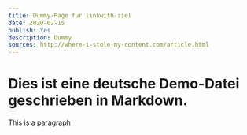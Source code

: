 ```yaml
---
title: Dummy-Page für linkwith-ziel
date: 2020-02-15
publish: Yes
description: Dummy
sources: http://where-i-stole-my-content.com/article.html
---
```


# Dies ist eine **deutsche** Demo-Datei geschrieben in Markdown.

This is a paragraph
